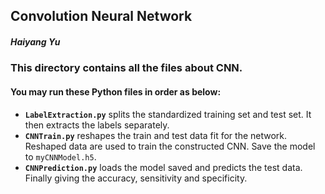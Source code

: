 ## Convolution Neural Network

##### *Haiyang Yu*

### This directory contains all the files about CNN.

#### You may run these Python files in order as below:

+ **`LabelExtraction.py`** splits the standardized training set and test set. It then extracts the labels separately.
+ **`CNNTrain.py`** reshapes the train and test data fit for the network. Reshaped data are used to train the constructed CNN. Save the model to `myCNNModel.h5`.
+ **`CNNPrediction.py`** loads the model saved and predicts the test data. Finally giving the accuracy, sensitivity and specificity.


